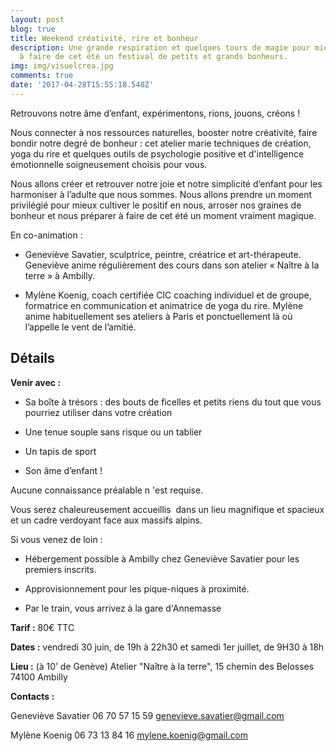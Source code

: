 ```yaml
---
layout: post
blog: true
title: Weekend créativité, rire et bonheur
description: Une grande respiration et quelques tours de magie pour mieux vous préparer
  à faire de cet été un festival de petits et grands bonheurs.
img: img/visuelcrea.jpg
comments: true
date: '2017-04-28T15:55:18.548Z'
---
```



Retrouvons notre âme d’enfant, expérimentons, rions, jouons, créons !

Nous connecter à nos ressources naturelles, booster notre créativité, faire bondir notre degré de bonheur : cet atelier marie techniques de création, yoga du rire et quelques outils de psychologie positive et d'intelligence émotionnelle soigneusement choisis pour vous.

Nous allons créer et retrouver notre joie et notre simplicité d’enfant pour les harmoniser à l’adulte que nous sommes. Nous allons prendre un moment privilégié pour mieux cultiver le positif en nous, arroser nos graines de bonheur et nous préparer à faire de cet été un moment vraiment magique.

En co-animation :

* Geneviève Savatier, sculptrice, peintre, créatrice et art-thérapeute. Geneviève anime régulièrement des cours dans son atelier « Naître à la terre » à Ambilly.

* Mylène Koenig, coach certifiée CIC coaching individuel et de groupe, formatrice en communication et animatrice de yoga du rire. Mylène anime habituellement ses ateliers à Paris et ponctuellement là où l’appelle le vent de l’amitié.

## Détails

**Venir avec :**

* Sa boîte à trésors : des bouts de ficelles et petits riens du tout que vous pourriez utiliser dans votre création

* Une tenue souple sans risque ou un tablier

* Un tapis de sport

* Son âme d’enfant !

Aucune connaissance préalable n 'est requise.

Vous serez chaleureusement accueillis  dans un lieu magnifique et spacieux et un cadre verdoyant face aux massifs alpins.

Si vous venez de loin :

* Hébergement possible à Ambilly chez Geneviève Savatier pour les premiers inscrits.

* Approvisionnement pour les pique-niques à proximité.
* Par le train, vous arrivez à la gare d'Annemasse

**Tarif :** 80€ TTC

**Dates :** vendredi 30 juin, de 19h à 22h30 et samedi 1er juillet, de 9H30 à 18h

**Lieu :** (à 10’ de Genève) Atelier "Naître à la terre", 15 chemin des Belosses 74100 Ambilly

**Contacts :**

Geneviève Savatier 06 70 57 15 59 genevieve.savatier@gmail.com

Mylène Koenig 06 73 13 84 16 mylene.koenig@gmail.com